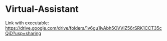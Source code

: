 # Virtual-Assistant

Link with executable: https://drive.google.com/drive/folders/1v6gu1lvAbh5OVVIZ56rSRK1CCT35cQjD?usp=sharing
